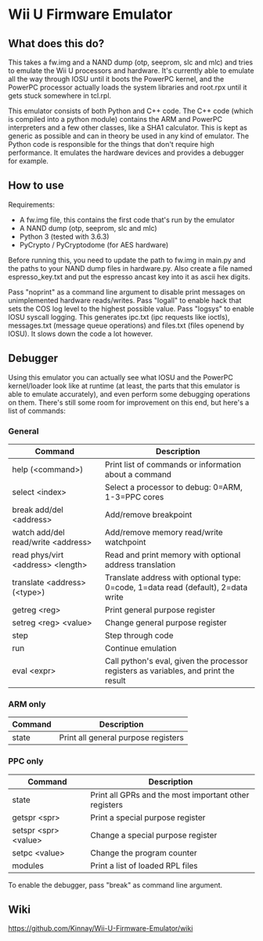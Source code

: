 # Wii U Firmware Emulator
## What does this do?
This takes a fw.img and a NAND dump (otp, seeprom, slc and mlc) and tries to emulate the Wii U processors and hardware. It's currently able to emulate all the way through IOSU until it boots the PowerPC kernel, and the PowerPC processor actually loads the system libraries and root.rpx until it gets stuck somewhere in tcl.rpl.

This emulator consists of both Python and C++ code. The C++ code (which is compiled into a python module) contains the ARM and PowerPC interpreters and a few other classes, like a SHA1 calculator. This is kept as generic as possible and can in theory be used in any kind of emulator. The Python code is responsible for the things that don't require high performance. It emulates the hardware devices and provides a debugger for example.

## How to use
Requirements:
* A fw.img file, this contains the first code that's run by the emulator
* A NAND dump (otp, seeprom, slc and mlc)
* Python 3 (tested with 3.6.3)
* PyCrypto / PyCryptodome (for AES hardware)

Before running this, you need to update the path to fw.img in main.py and the paths to your NAND dump files in hardware.py. Also create a file named espresso_key.txt and put the espresso ancast key into it as ascii hex digits.

Pass "noprint" as a command line argument to disable print messages on unimplemented hardware reads/writes. Pass "logall" to enable hack that sets the COS log level to the highest possible value. Pass "logsys" to enable IOSU syscall logging. This generates ipc.txt (ipc requests like ioctls), messages.txt (message queue operations) and files.txt (files openend by IOSU). It slows down the code a lot however.

## Debugger
Using this emulator you can actually see what IOSU and the PowerPC kernel/loader look like at runtime (at least, the parts that this emulator is able to emulate accurately), and even perform some debugging operations on them. There's still some room for improvement on this end, but here's a list of commands:

### General
| Command | Description |
| --- | --- |
| help (&lt;command&gt;) | Print list of commands or information about a command |
| select &lt;index&gt; | Select a processor to debug: 0=ARM, 1-3=PPC cores |
| break add/del &lt;address&gt; | Add/remove breakpoint |
| watch add/del read/write &lt;address&gt; | Add/remove memory read/write watchpoint |
| read phys/virt &lt;address&gt; &lt;length&gt; | Read and print memory with optional address translation |
| translate &lt;address&gt; (&lt;type&gt;) | Translate address with optional type: 0=code, 1=data read (default), 2=data write |
| getreg &lt;reg&gt; | Print general purpose register |
| setreg &lt;reg&gt; &lt;value&gt; | Change general purpose register |
| step | Step through code |
| run | Continue emulation |
| eval &lt;expr&gt; | Call python's eval, given the processor registers as variables, and print the result |

### ARM only
| Command | Description |
| --- | --- |
| state | Print all general purpose registers |

### PPC only
| Command | Description |
| --- | --- |
| state | Print all GPRs and the most important other registers |
| getspr &lt;spr&gt; | Print a special purpose register |
| setspr &lt;spr&gt; &lt;value&gt; | Change a special purpose register |
| setpc &lt;value&gt; | Change the program counter |
| modules | Print a list of loaded RPL files |

To enable the debugger, pass "break" as command line argument.

## Wiki
https://github.com/Kinnay/Wii-U-Firmware-Emulator/wiki

